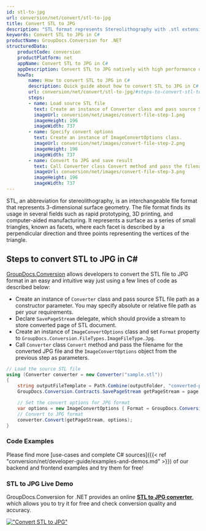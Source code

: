 ```yaml
---
id: stl-to-jpg
url: conversion/net/convert/stl-to-jpg
title: Convert STL to JPG
description: "STL format represents Stereolithography with .stl extension. Learn how to convert STL to JPG file programmatically in C# language using GroupDocs.Conversion for .NET library."
keywords: Convert STL to JPG in C#
productName: GroupDocs.Conversion for .NET
structuredData:
    productCode: conversion
    productPlatform: net
    appName: Convert STL to JPG in C#
    appDescription: Convert STL to JPG natively with high performance using C# language and server side GroupDocs.Conversion for .NET APIs, without the use of any software like Microsoft or Open Office.
    howTo:
        name: How to convert STL to JPG in C# 
        description: Quick guide about how to convert STL to JPG in C# with high performance and accuracy.
        url: conversion/net/convert/stl-to-jpg/#steps-to-convert-stl-to-jpg-in-c
        steps:
        - name: Load source STL file 
          text: Create an instance of Converter class and pass source STL file path as a constructor parameter. You may specify absolute or relative file path as per your requirements. 
          imageUrl: conversion/net/images/convert-file-step-1.png
          imageHeight: 196
          imageWidth: 737
        - name: Specify convert options 
          text: Create an instance of ImageConvertOptions class.
          imageUrl: conversion/net/images/convert-file-step-2.png
          imageHeight: 196
          imageWidth: 737
        - name: Convert to JPG and save result 
          text: Call Converter class Convert method and pass the filename for the converted HTML file and the ImageConvertOptions object from the previous step as parameters.
          imageUrl: conversion/net/images/convert-file-step-3.png
          imageHeight: 196
          imageWidth: 737
---
```


STL, an abbreviation for stereolithography, is an interchangeable file format that represents 3-dimensional surface geometry. The file format finds its usage in several fields such as rapid prototyping, 3D printing, and computer-aided manufacturing. It represents a surface as a series of small triangles, known as facets, where each facet is described by a perpendicular direction and three points representing the vertices of the triangle.

## Steps to convert STL to JPG in C#

[GroupDocs.Conversion](https://products.groupdocs.com/conversion/net) allows developers to convert the STL file to JPG format in an easy and intuitive way just using a few lines of code as described below:

* Create an instance of `Converter` class and pass source STL file path as a constructor parameter. You may specify absolute or relative file path as per your requirements. 
* Declare `SavePageStream` delegate, which should provide a stream to store converted page of STL document.
* Create an instance of `ImageConvertOptions` class and set `Format` property to `GroupDocs.Conversion.FileTypes.ImageFileType.Jpg`.
* Call `Converter` class `Convert` method and pass the filename for the converted JPG file and the `ImageConvertOptions` object from the previous step as parameters.

```csharp
// Load the source STL file
using (Converter converter = new Converter("sample.stl"))
{
    string outputFileTemplate = Path.Combine(outputFolder, "converted-page-{0}.jpg");
    GroupDocs.Conversion.Contracts.SavePageStream getPageStream = page => new FileStream(string.Format(outputFileTemplate, page), FileMode.Create);

    // Set the convert options for JPG format
    var options = new ImageConvertOptions { Format = GroupDocs.Conversion.FileTypes.ImageFileType.Jpg };   
    // Convert to JPG format
    converter.Convert(getPageStream, options);
}
```

### Code Examples

Please find more [use-cases and complete C# sources]({{< ref "conversion/net/developer-guide/examples-and-demos.md" >}}) of our backend and frontend examples and try them for free!

### STL to JPG Live Demo

GroupDocs.Conversion for .NET provides an online [**STL to JPG converter**](https://products.groupdocs.app/conversion/stl-to-jpg), which allows you to try it for free and check conversion quality and accuracy.

[!["Convert STL to JPG"](conversion/net/images/convert-to-jpg/convert-stl-to-jpg.png)](https://products.groupdocs.app/conversion/stl-to-jpg)